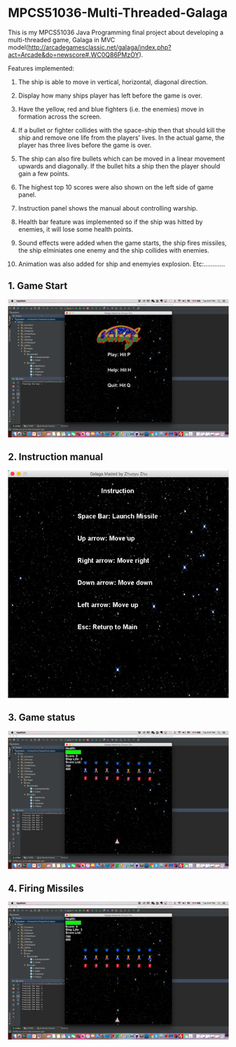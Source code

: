 # MPCS51036-Multi-Threaded-Galaga
This is my MPCS51036 Java Programming final project about developing a multi-threaded game, Galaga in MVC model(http://arcadegamesclassic.net/galaga/index.php?act=Arcade&do=newscore#.WC0Q86PMzOY).

Features implemented:
1. The ship is able to move in vertical, horizontal, diagonal direction.

2. Display how many ships player has left before the game is over. 

3. Have the yellow, red and blue fighters (i.e. the enemies) move in formation across the screen.

4. If a bullet or fighter collides with the space-ship then that should kill the ship and remove one life from the
players' lives. In the actual game, the player has three lives before the game is over.

5. The ship can also fire bullets which can be moved in a linear movement upwards and diagonally. If the bullet hits a ship then
the player should gain a few points. 

6. The highest top 10 scores were also shown on the left side of game panel.

7. Instruction panel shows the manual about controlling warship.

8. Health bar feature was implemented so if the ship was hitted by enemies, it will lose some health points.

9. Sound effects were added when the game starts, the ship fires missiles, the ship elminiates one enemy and the ship collides with enemies.

10. Animation was also added for ship and enemyies explosion.
Etc:............

## 1. Game Start
![alt tag](gamestart.png)

## 2. Instruction manual
![alt tag](instruction.png)

## 3. Game status
![alt tag](game.png)

## 4. Firing Missiles
![alt tag](shotmissile.png)
